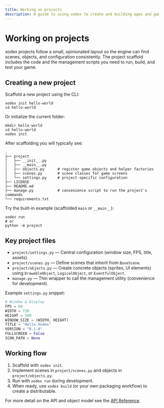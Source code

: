 ```yaml
---
title: Working on projects
description: A guide to using xodex to create and building apps and games.
---
```


# Working on projects

xodex projects follow a small, opinionated layout so the engine can find
scenes, objects, and configuration consistently. The project scaffold includes
the code and the management scripts you need to run, build, and test your game.

## Creating a new project

Scaffold a new project using the CLI:

```console
xodex init hello-world
cd hello-world
```

Or initialize the current folder:

```console
mkdir hello-world
cd hello-world
xodex init
```

After scaffolding you will typically see:

```
.
├── project
│   ├── __init__.py
│   ├── __main__.py
│   ├── objects.py      # register game objects and helper factories
│   ├── scenes.py       # scene classes for game screens
│   └── settings.py     # project-specific configuration
├── LICENSE
├── README.md
├── manage.py           # convenience script to run the project's commands
└── requirements.txt
```

Try the built-in example (scaffolded `main` or `__main__`):

```console
xodex run
# or
python -m project
```

## Key project files

- `project/settings.py` — Central configuration (window size, FPS, title, assets).
- `project/scenes.py` — Define scenes that inherit from `BaseScene`.
- `project/objects.py` — Create concrete objects (sprites, UI elements) using `DrawableObject`, `LogicalObject`, or `EventfulObject`.
- `manage.py` — Thin wrapper to call the management utility (convenience for development).

Example `settings.py` snippet:

```python
# Window & Display
FPS = 60
WIDTH = 720
HEIGHT = 560
WINDOW_SIZE = (WIDTH, HEIGHT)
TITLE = "Hello Xodex"
VERSION = "0.1.0"
FULLSCREEN = False
ICON_PATH = None
```

## Working flow

1. Scaffold with `xodex init`.
2. Implement scenes in `project/scenes.py` and objects in `project/objects.py`.
3. Run with `xodex run` during development.
4. When ready, use `xodex build` (or your own packaging workflow) to create a distributable.

For more detail on the API and object model see the [API Reference](../api/index.md).
